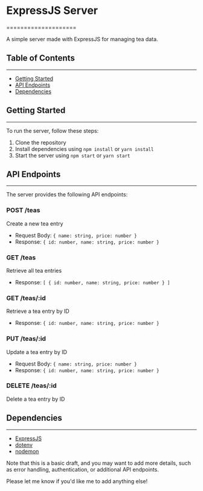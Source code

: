 # ExpressJS Server
====================

A simple server made with ExpressJS for managing tea data.

## Table of Contents
-----------------

* [Getting Started](#getting-started)
* [API Endpoints](#api-endpoints)
* [Dependencies](#dependencies)

## Getting Started
---------------

To run the server, follow these steps:

1. Clone the repository
2. Install dependencies using `npm install` or `yarn install`
3. Start the server using `npm start` or `yarn start`

## API Endpoints
--------------

The server provides the following API endpoints:

### POST /teas

Create a new tea entry

* Request Body: `{ name: string, price: number }`
* Response: `{ id: number, name: string, price: number }`

### GET /teas

Retrieve all tea entries

* Response: `[ { id: number, name: string, price: number } ]`

### GET /teas/:id

Retrieve a tea entry by ID

* Response: `{ id: number, name: string, price: number }`

### PUT /teas/:id

Update a tea entry by ID

* Request Body: `{ name: string, price: number }`
* Response: `{ id: number, name: string, price: number }`

### DELETE /teas/:id

Delete a tea entry by ID

## Dependencies
------------

* [ExpressJS](https://expressjs.com/)
* [dotenv](https://www.npmjs.com/package/dotenv)
* [nodemon](https://www.npmjs.com/package/nodemon)

Note that this is a basic draft, and you may want to add more details, such as error handling, authentication, or additional API endpoints.

Please let me know if you'd like me to add anything else!